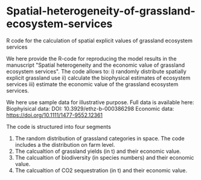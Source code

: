 # Spatial-heterogeneity-of-grassland-ecosystem-services
R code for the calculation of spatial explicit values of grassland ecosystem services

We here provide the R-code for reproducing the model results in the manuscript "Spatial heterogeneity and the economic value of grassland ecosystem services".
The code allows to: i) randomly distribute spatially explicit grassland use ii) calculate the biophysical estimates of ecosystem services iii) estimate the economic value of the grassland ecosystem services.

We here use sample data for illustrative purpose. Full data is available here: 
Biophyisical data: DOI: 10.3929/ethz-b-000386298
Economic data: https://doi.org/10.1111/1477-9552.12361
  

The code is structured into four segments
1) The random distribution of grassland categories in space. The code includes a the distribution on farm level.
2) The calcualtion of grassland yields (in t) and their economic value. 
3) The calcualtion of biodiversity (in species numbers) and their economic value.
4) The calcualtion of CO2 sequestration (in t) and their economic value.
